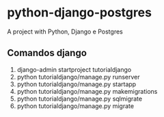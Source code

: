 # python-django-postgres
A project with Python, Django e Postgres

## Comandos django
1) django-admin startproject tutorialdjango
2) python tutorialdjango/manage.py runserver
3) python tutorialdjango/manage.py startapp <nomedoapp>
4) python tutorialdjango/manage.py makemigrations <nomedoapp>
5) python tutorialdjango/manage.py sqlmigrate <nomedoapp> <idmigration>
6) python tutorialdjango/manage.py migrate <nomedoapp>
